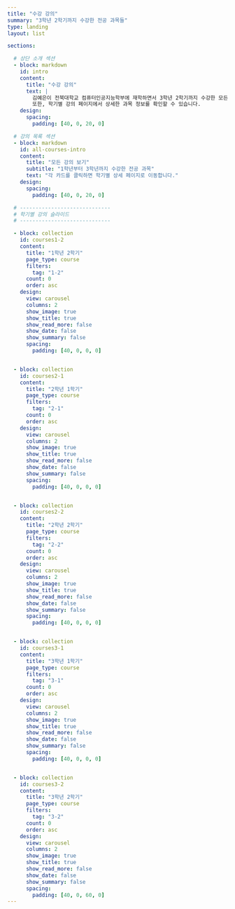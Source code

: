 ```yaml
---
title: "수강 강의"
summary: "3학년 2학기까지 수강한 전공 과목들"
type: landing
layout: list

sections:

  # 상단 소개 섹션
  - block: markdown
    id: intro
    content:
      title: "수강 강의"
      text: |
        김예은이 전북대학교 컴퓨터인공지능학부에 재학하면서 3학년 2학기까지 수강한 모든 전공 과목들을 한눈에 볼 수 있습니다. 
        또한, 학기별 강의 페이지에서 상세한 과목 정보를 확인할 수 있습니다.
    design:
      spacing:
        padding: [40, 0, 20, 0]

  # 강의 목록 섹션
  - block: markdown
    id: all-courses-intro
    content:
      title: "모든 강의 보기"
      subtitle: "1학년부터 3학년까지 수강한 전공 과목"
      text: "각 카드를 클릭하면 학기별 상세 페이지로 이동합니다."
    design:
      spacing:
        padding: [40, 0, 20, 0]

  # -----------------------------
  # 학기별 강의 슬라이드
  # -----------------------------

  - block: collection
    id: courses1-2
    content:
      title: "1학년 2학기"
      page_type: course
      filters:
        tag: "1-2"
      count: 0
      order: asc
    design:
      view: carousel
      columns: 2
      show_image: true
      show_title: true
      show_read_more: false
      show_date: false
      show_summary: false
      spacing:
        padding: [40, 0, 0, 0]


  - block: collection
    id: courses2-1
    content:
      title: "2학년 1학기"
      page_type: course
      filters:
        tag: "2-1"
      count: 0
      order: asc
    design:
      view: carousel
      columns: 2
      show_image: true
      show_title: true
      show_read_more: false
      show_date: false
      show_summary: false
      spacing:
        padding: [40, 0, 0, 0]


  - block: collection
    id: courses2-2
    content:
      title: "2학년 2학기"
      page_type: course
      filters:
        tag: "2-2"
      count: 0
      order: asc
    design:
      view: carousel
      columns: 2
      show_image: true
      show_title: true
      show_read_more: false
      show_date: false
      show_summary: false
      spacing:
        padding: [40, 0, 0, 0]


  - block: collection
    id: courses3-1
    content:
      title: "3학년 1학기"
      page_type: course
      filters:
        tag: "3-1"
      count: 0
      order: asc
    design:
      view: carousel
      columns: 2
      show_image: true
      show_title: true
      show_read_more: false
      show_date: false
      show_summary: false
      spacing:
        padding: [40, 0, 0, 0]


  - block: collection
    id: courses3-2
    content:
      title: "3학년 2학기"
      page_type: course
      filters:
        tag: "3-2"
      count: 0
      order: asc
    design:
      view: carousel
      columns: 2
      show_image: true
      show_title: true
      show_read_more: false
      show_date: false
      show_summary: false
      spacing:
        padding: [40, 0, 60, 0]
---
```

